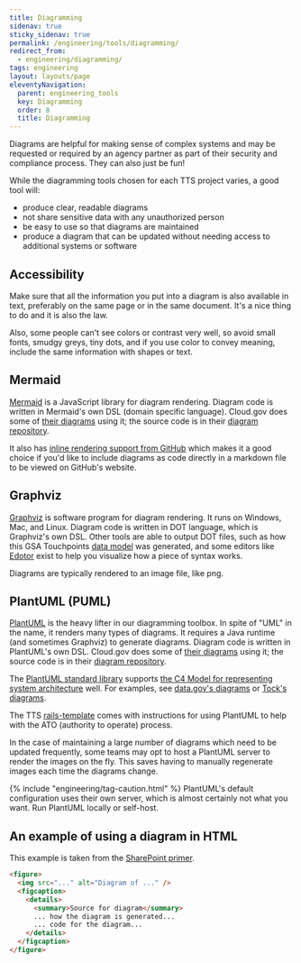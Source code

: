 ```yaml
---
title: Diagramming
sidenav: true
sticky_sidenav: true
permalink: /engineering/tools/diagramming/
redirect_from:
  - engineering/diagramming/
tags: engineering
layout: layouts/page
eleventyNavigation:
  parent: engineering_tools
  key: Diagramming
  order: 8
  title: Diagramming
---
```


Diagrams are helpful for making sense of complex systems and may be requested or required by an agency partner as part of their security and compliance process. They can also just be fun!

While the diagramming tools chosen for each TTS project varies, a good tool will:

- produce clear, readable diagrams
- not share sensitive data with any unauthorized person
- be easy to use so that diagrams are maintained
- produce a diagram that can be updated without needing access to additional systems or software

## Accessibility

Make sure that all the information you put into a diagram is also available in text, preferably on the same page or in the same document. It's a nice thing to do and it is also the law.

Also, some people can't see colors or contrast very well, so avoid small fonts, smudgy greys, tiny dots, and if you use color to convey meaning, include the same information with shapes or text.

## Mermaid

[Mermaid](https://mermaid.js.org/intro/) is a JavaScript library for diagram rendering. Diagram code is written in Mermaid's own DSL (domain specific language). Cloud.gov does some of [their diagrams](https://diagrams.fr.cloud.gov/) using it; the source code is in their [diagram repository](https://github.com/cloud-gov/cg-diagrams).

It also has [inline rendering support from GitHub](https://github.blog/2022-02-14-include-diagrams-markdown-files-mermaid/) which makes it a good choice if you'd like to include diagrams as code directly in a markdown file to be viewed on GitHub's website.

## Graphviz

[Graphviz](https://graphviz.org/) is software program for diagram rendering. It runs on Windows, Mac, and Linux. Diagram code is written in DOT language, which is Graphviz's own DSL. Other tools are able to output DOT files, such as how this GSA Touchpoints [data model](https://github.com/GSA/touchpoints/wiki/Data-Model) was generated, and some editors like [Edotor](https://edotor.net/) exist to help you visualize how a piece of syntax works.

Diagrams are typically rendered to an image file, like png.

## PlantUML (PUML)

[PlantUML](https://plantuml.com/) is the heavy lifter in our diagramming toolbox. In spite of "UML" in the name, it renders many types of diagrams. It requires a Java runtime (and sometimes Graphviz) to generate diagrams. Diagram code is written in PlantUML's own DSL. Cloud.gov does some of [their diagrams](https://diagrams.fr.cloud.gov/) using it; the source code is in their [diagram repository](https://github.com/cloud-gov/cg-diagrams).

The [PlantUML standard library](https://github.com/plantuml-stdlib/C4-PlantUML) supports [the C4 Model for representing system architecture](https://c4model.com/) well. For examples, see [data.gov's diagrams](https://github.com/GSA/datagov-compliance) or [Tock's diagrams](https://github.com/18F/tock/tree/main/docs/diagrams).

The TTS [rails-template](https://github.com/18F/rails-template/tree/main/templates/doc/compliance) comes with instructions for using PlantUML to help with the ATO (authority to operate) process.

In the case of maintaining a large number of diagrams which need to be updated frequently, some teams may opt to host a PlantUML server to render the images on the fly. This saves having to manually regenerate images each time the diagrams change.

{% include "engineering/tag-caution.html" %} PlantUML's default configuration uses their own server, which is almost certainly not what you want. Run PlantUML locally or self-host.

## An example of using a diagram in HTML

This example is taken from the <a href="{{'/engineering/tools/sharepoint/' | url }}">SharePoint primer</a>.

```html
<figure>
  <img src="..." alt="Diagram of ..." />
  <figcaption>
    <details>
      <summary>Source for diagram</summary>
      ... how the diagram is generated...
      ... code for the diagram...
    </details>
  </figcaption>
</figure>
```
